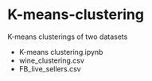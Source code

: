 # K-means-clustering

K-means clusterings of two datasets

- K-means clustering.ipynb
- wine_clustering.csv
- FB_live_sellers.csv
